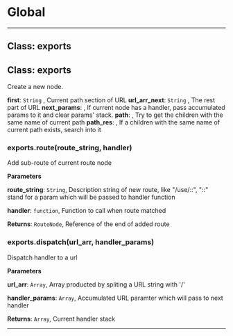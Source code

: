 # Global





* * *

## Class: exports



## Class: exports
Create a new node.

**first**: `String` , Current path section of URL
**url_arr_next**: `String` , The rest part of URL
**next_params**:  , If current node has a handler, pass accumulated params to it and clear params' stack.
**path**:  , Try to get the children with the same name of current path
**path_res**:  , If a children with the same name of current path exists, search into it
### exports.route(route_string, handler) 

Add sub-route of current route node

**Parameters**

**route_string**: `String`, Description string of new route, like "/use/::", "::" stand for a param which will be passed to handler function

**handler**: `function`, Function to call when route matched

**Returns**: `RouteNode`, Reference of the end of added route

### exports.dispatch(url_arr, handler_params) 

Dispatch handler to a url

**Parameters**

**url_arr**: `Array`, Array producted by spliting a URL string with '/'

**handler_params**: `Array`, Accumulated URL paramter which will pass to next handler

**Returns**: `Array`, Current handler stack



* * *










